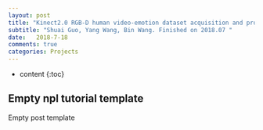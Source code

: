 ```yaml
---
layout: post
title: "Kinect2.0 RGB-D human video-emotion dataset acquisition and processing "
subtitle: "Shuai Guo, Yang Wang, Bin Wang. Finished on 2018.07 "
date:   2018-7-18
comments: true
categories: Projects
---
```


* content
{:toc}

## Empty npl tutorial template

Empty post template